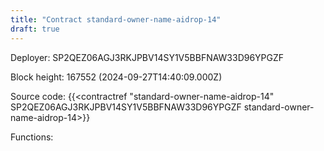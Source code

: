 ```yaml
---
title: "Contract standard-owner-name-aidrop-14"
draft: true
---
```

Deployer: SP2QEZ06AGJ3RKJPBV14SY1V5BBFNAW33D96YPGZF


 



Block height: 167552 (2024-09-27T14:40:09.000Z)

Source code: {{<contractref "standard-owner-name-aidrop-14" SP2QEZ06AGJ3RKJPBV14SY1V5BBFNAW33D96YPGZF standard-owner-name-aidrop-14>}}

Functions:


